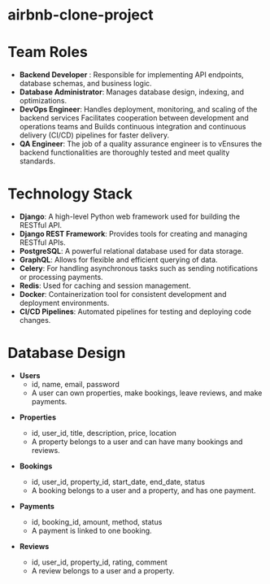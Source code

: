 # airbnb-clone-project

# Team Roles
* **Backend Developer** : Responsible for implementing API endpoints, database schemas, and business logic.
* **Database Administrator**: Manages database design, indexing, and optimizations.
* **DevOps Engineer**: Handles deployment, monitoring, and scaling of the backend services Facilitates cooperation between development and operations teams and Builds continuous integration and continuous delivery (CI/CD) pipelines for faster delivery.
* **QA Engineer**: The job of a quality assurance engineer is to vEnsures the backend functionalities are thoroughly tested and meet quality standards.

# Technology Stack 
* **Django**: A high-level Python web framework used for building the RESTful API.
* **Django REST Framework**: Provides tools for creating and managing RESTful APIs.
* **PostgreSQL**: A powerful relational database used for data storage.
* **GraphQL**: Allows for flexible and efficient querying of data.
* **Celery**: For handling asynchronous tasks such as sending notifications or processing payments.
* **Redis**: Used for caching and session management.
* **Docker**: Containerization tool for consistent development and deployment environments.
* **CI/CD Pipelines**: Automated pipelines for testing and deploying code changes. 

# Database Design
* **Users**
  - id, name, email, password
  - A user can own properties, make bookings, leave reviews, and make payments.

- **Properties**
  - id, user_id, title, description, price, location
  - A property belongs to a user and can have many bookings and reviews.

- **Bookings**
  - id, user_id, property_id, start_date, end_date, status
  - A booking belongs to a user and a property, and has one payment.

- **Payments**
  - id, booking_id, amount, method, status
  - A payment is linked to one booking.

- **Reviews**
  - id, user_id, property_id, rating, comment
  - A review belongs to a user and a property.
